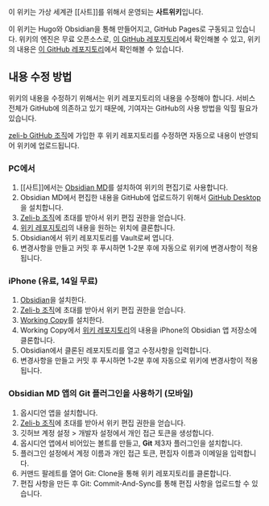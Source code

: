 이 위키는 가상 세계관 [[사트]]를 위해서 운영되는 **사트위키**입니다.

이 위키는 Hugo와 Obsidian을 통해 만들어지고, GitHub Pages로 구동되고 있습니다. 위키의 엔진은 무료 오픈소스로, [이 GitHub 레포지토리](https://github.com/zeli-b/zeli-b.github.io)에서 확인해볼 수 있고, 위키의 내용은 [이 GitHub 레포지토리](https://github.com/zeli-b/wiki)에서 확인해볼 수 있습니다.

## 내용 수정 방법
위키의 내용을 수정하기 위해서는 위키 레포지토리의 내용을 수정해야 합니다. 서비스 전체가 GitHub에 의존하고 있기 때문에, 기여자는 GitHub의 사용 방법을 익힐 필요가 있습니다.

[zeli-b GitHub 조직](https://github.com/zeli-b)에 가입한 후 위키 레포지토리를 수정하면 자동으로 내용이 반영되어 위키에 업로드됩니다.

### PC에서
1. [[사트]]에서는 [Obsidian MD](https://obsidian.md/)를 설치하여 위키의 편집기로 사용합니다.
2. Obsidian MD에서 편집한 내용을 GitHub에 업로드하기 위해서 [GitHub Desktop](https://desktop.github.com/download/)을 설치합니다.
3. [Zeli-b 조직](https://github.com/zeli-b)에 초대를 받아서 위키 편집 권한을 얻습니다.
4. [위키 레포지토리](https://github.com/zeli-b/wiki)의 내용을 원하는 위치에 클론합니다.
5. Obsidian에서 위키 레포지토리를 Vault로써 엽니다.
6. 변경사항을 만들고 커밋 후 푸시하면 1-2분 후에 자동으로 위키에 변경사항이 적용됩니다.

### iPhone (유료, 14일 무료)
1. [Obsidian](https://apps.apple.com/kr/app/obsidian-connected-notes/id1557175442)을 설치한다.
2. [Zeli-b 조직](https://github.com/zeli-b)에 초대를 받아서 위키 편집 권한을 얻습니다.
3. [Working Copy](https://apps.apple.com/kr/app/working-copy-git-client/id896694807)를 설치한다.
4. Working Copy에서 [위키 레포지토리](https://github.com/zeli-b/wiki)의 내용을 iPhone의 Obsidian 앱 저장소에 클론합니다.
5. Obsidian에서 클론된 레포지토리를 열고 수정사항을 입력합니다.
6. 변경사항을 만들고 커밋 후 푸시하면 1-2분 후에 자동으로 위키에 변경사항이 적용됩니다.

### Obsidian MD 앱의 Git 플러그인을 사용하기 (모바일)
1. 옵시디언 앱을 설치합니다.
2. [Zeli-b 조직](https://github.com/zeli-b)에 초대를 받아서 위키 편집 권한을 얻습니다.
3. 깃허브 계정 설정 > 개발자 설정에서 개인 접근 토큰을 생성합니다.
4. 옵시디언 앱에서 비어있는 볼트를 만들고, **Git** 제3자 플러그인을 설치합니다.
5. 플러그인 설정에서 계정 이름과 개인 접근 토큰, 편집자 이름과 이메일을 입력합니다.
6. 커맨드 팔레트를 열어 Git: Clone을 통해 위키 레포지토리를 클론합니다.
7. 편집 사항을 만든 후 Git: Commit-And-Sync를 통해 편집 사항을 업로드할 수 있습니다.